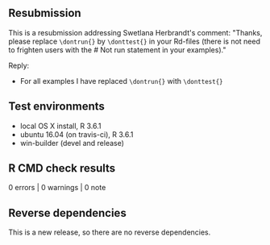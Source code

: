 ## Resubmission

This is a resubmission addressing Swetlana Herbrandt's comment: "Thanks, please 
replace `\dontrun{}` by `\donttest{}` in your Rd-files (there is not need to 
frighten users with the # Not run statement in your examples)."

Reply:
* For all examples I have replaced `\dontrun{}` with `\donttest{}`

## Test environments
* local OS X install, R 3.6.1
* ubuntu 16.04 (on travis-ci), R 3.6.1
* win-builder (devel and release)

## R CMD check results

0 errors | 0 warnings | 0 note

## Reverse dependencies

This is a new release, so there are no reverse dependencies.

